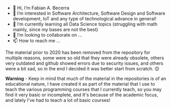 - 👋 Hi, I’m Fabian A. Becerra
- 👀 I’m interested in Software Architecture, Software Design and Software development, IoT and any type of technological advance in general! 
- 🌱 I’m currently learning all Data Science topics (struggling with math mainly, since my bases are not the best) 
- 💞️ I’m looking to collaborate on ...
- 📫 How to reach me ...

The material prior to 2020 has been removed from the repository for multiple reasons, some were so old that they were already obsolete, others very outdated and github showed errors due to security issues, and others were a bit sad, so in the end I decided it was better start from scratch. &#128522;

**Warning** - Keep in mind that much of the material in the repositories is of an educational nature, I have created it as part of the material that I use to teach the various programming courses that I currently teach, so you may find it very basic or incomplete, and It's because of the academic focus, and lately I've had to teach a lot of basic courses!

<!---
fabecerram/fabecerram is a ✨ special ✨ repository because its `README.md` (this file) appears on your GitHub profile.
You can click the Preview link to take a look at your changes.
--->

